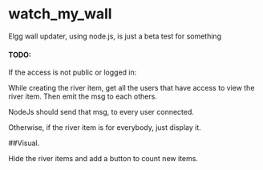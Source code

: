 watch_my_wall
=============

Elgg wall updater, using node.js, is just a beta test for something


#### TODO:


If the access is not public or logged in:

While creating the river item, get all the users that have access to view the river item.
Then emit the msg to each others.

NodeJs should send that msg, to every user connected.

Otherwise, if the river item is for everybody, just display it.


##Visual.

Hide the river items and add a button to count new items.